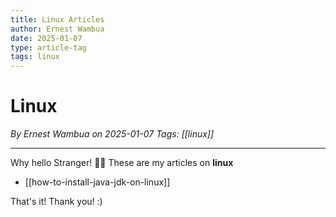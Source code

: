 ```yaml
---
title: Linux Articles
author: Ernest Wambua
date: 2025-01-07
type: article-tag
tags: linux
---
```

# Linux
_By Ernest Wambua on 2025-01-07_
_Tags: [[linux]]_
___


Why hello Stranger! 👋😀
These are my articles on **linux**

- [[how-to-install-java-jdk-on-linux]]

That's it! Thank you! :)


